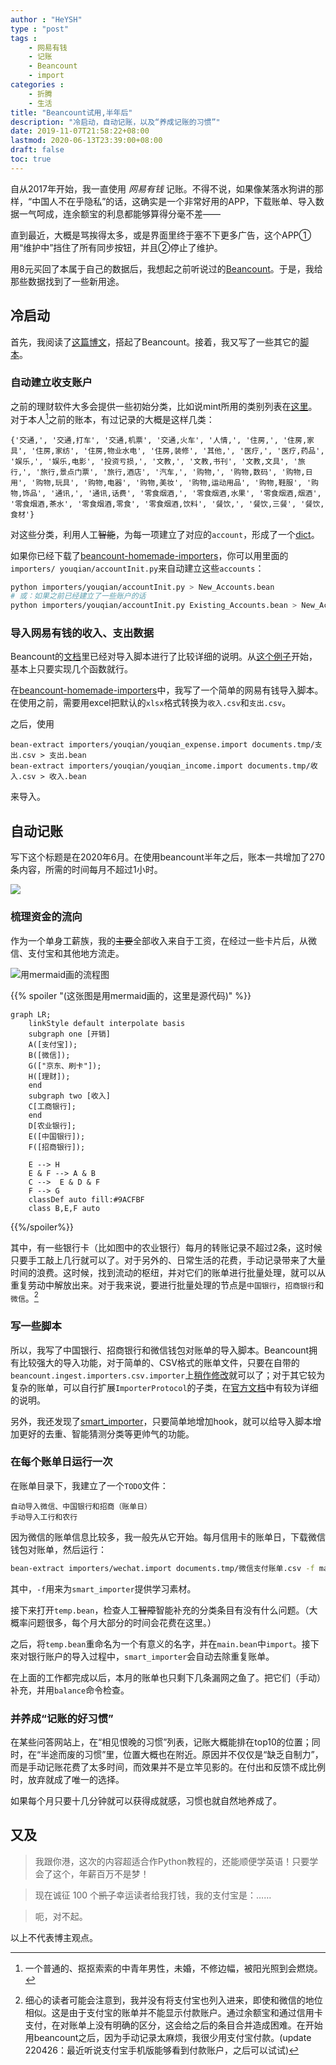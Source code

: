 ```yaml
---
author : "HeYSH"
type : "post"
tags :
    - 网易有钱
    - 记账
    - Beancount
    - import
categories :
    - 折腾
    - 生活
title: "Beancount试用,半年后"
description: "冷启动，自动记账，以及“养成记账的习惯”"
date: 2019-11-07T21:58:22+08:00
lastmod: 2020-06-13T23:39:00+08:00
draft: false
toc: true
---
```

自从2017年开始，我一直使用 *网易有钱* 记账。不得不说，如果像某落水狗讲的那样，“中国人不在乎隐私”的话，这确实是一个非常好用的APP，下载账单、导入数据一气呵成，连余额宝的利息都能够算得分毫不差——

直到最近，大概是骂挨得太多，或是界面里终于塞不下更多广告，这个APP①用“维护中”挡住了所有同步按钮，并且②停止了维护。

用8元买回了本属于自己的数据后，我想起之前听说过的[Beancount](https://www.byvoid.com/zht/blog/beancount-bookkeeping-1)。于是，我给那些数据找到了一些新用途。

## 冷启动

首先，我阅读了[这篇博文](https://yuchi.me/post/beancount-intro/)，搭起了Beancount。接着，我又写了一些其它的[脚本](https://github.com/heyeshuang/beancount-homemade-importers)。

### 自动建立收支账户

之前的理财软件大多会提供一些初始分类，比如说mint所用的类别列表在[这里](https://www.mint.com/mint-categories)。
对于本人[^self]之前的账本，有过记录的大概是这样几类：

`
{'交通,',
 '交通,打车',
 '交通,机票',
 '交通,火车',
 '人情,',
 '住房,',
 '住房,家具',
 '住房,家纺',
 '住房,物业水电',
 '住房,装修',
 '其他,',
 '医疗,',
 '医疗,药品',
 '娱乐,',
 '娱乐,电影',
 '投资亏损,',
 '文教,',
 '文教,书刊',
 '文教,文具',
 '旅行,',
 '旅行,景点门票',
 '旅行,酒店',
 '汽车,',
 '购物,',
 '购物,数码',
 '购物,日用',
 '购物,玩具',
 '购物,电器',
 '购物,美妆',
 '购物,运动用品',
 '购物,鞋服',
 '购物,饰品',
 '通讯,',
 '通讯,话费',
 '零食烟酒,',
 '零食烟酒,水果',
 '零食烟酒,烟酒',
 '零食烟酒,茶水',
 '零食烟酒,零食',
 '零食烟酒,饮料',
 '餐饮,',
 '餐饮,三餐',
 '餐饮,食材'}
`

对这些分类，利用人工~~智能~~，为每一项建立了对应的`account`，形成了一个[dict](https://github.com/heyeshuang/beancount-homemade-importers/blob/master/importers/youqian/youqianDict.py)。

如果你已经下载了[beancount-homemade-importers](https://github.com/heyeshuang/beancount-homemade-importers)，你可以用里面的`importers/
youqian/accountInit.py`来自动建立这些`accounts`：

```bash
python importers/youqian/accountInit.py > New_Accounts.bean
# 或：如果之前已经建立了一些账户的话
python importers/youqian/accountInit.py Existing_Accounts.bean > New_Accounts.bean
```

### 导入网易有钱的收入、支出数据

Beancount的[文档](https://docs.google.com/document/d/11EwQdujzEo2cxqaF5PgxCEZXWfKKQCYSMfdJowp_1S8/edit#)里已经对导入脚本进行了比较详细的说明。从[这个例子](https://bitbucket.org/blais/beancount/src/tip/examples/ingest/office/importers/utrade/)开始，基本上只要实现几个函数就行。

在[beancount-homemade-importers](https://github.com/heyeshuang/beancount-homemade-importers)中，我写了一个简单的网易有钱导入脚本。在使用之前，需要用excel把默认的`xlsx`格式转换为`收入.csv`和`支出.csv`。

之后，使用

```
bean-extract importers/youqian/youqian_expense.import documents.tmp/支出.csv > 支出.bean
bean-extract importers/youqian/youqian_income.import documents.tmp/收入.csv > 收入.bean
```

来导入。

## 自动记账

写下这个标题是在2020年6月。在使用beancount半年之后，账本一共增加了270条内容，所需的时间每月不超过1小时。

![](条目.png)

### 梳理资金的流向

作为一个单身工薪族，我的~~主要~~全部收入来自于工资，在经过一些卡片后，从微信、支付宝和其他地方流走。

![用mermaid画的流程图](mermaid-diagram.svg)

{{% spoiler "(这张图是用mermaid画的，这里是源代码)" %}}
```mermaid
graph LR;
    linkStyle default interpolate basis
    subgraph one [开销]
    A([支付宝]);
    B([微信]);
    G(["京东、刷卡"]);
    H([理财]);
    end
    subgraph two [收入]
    C[工商银行];
    end
    D[农业银行];
    E([中国银行]);
    F([招商银行]);

    E --> H
    E & F --> A & B
    C -->  E & D & F
    F --> G
    classDef auto fill:#9ACFBF
    class B,E,F auto
```
{{%/spoiler%}}

其中，有一些银行卡（比如图中的农业银行）每月的转账记录不超过2条，这时候只要手工敲上几行就可以了。对于另外的、日常生活的花费，手动记录带来了大量时间的浪费。这时候，找到流动的枢纽，并对它们的账单进行批量处理，就可以从重复劳动中解放出来。对于我来说，要进行批量处理的节点是`中国银行`，`招商银行`和`微信`。[^alipay]

### 写一些脚本

所以，我写了中国银行、招商银行和微信钱包对账单的导入脚本。Beancount拥有比较强大的导入功能，对于简单的、CSV格式的账单文件，只要在自带的`beancount.ingest.importers.csv.importer`上[稍作修改](https://github.com/heyeshuang/beancount-homemade-importers/blob/master/importers/boc.import)就可以了；对于其它较为复杂的账单，可以自行扩展`ImporterProtocol`的子类，在[官方文档](https://docs.google.com/document/d/11EwQdujzEo2cxqaF5PgxCEZXWfKKQCYSMfdJowp_1S8/edit#heading=h.z153vh2ll6ix)中有较为详细的说明。

另外，我还发现了[smart_importer](https://github.com/beancount/smart_importer)，只要简单地增加hook，就可以给导入脚本增加更好的去重、智能猜测分类等更帅气的功能。

### 在每个账单日运行一次

在账单目录下，我建立了一个`TODO`文件：

```
自动导入微信、中国银行和招商（账单日）
手动导入工行和农行
```
因为微信的账单信息比较多，我一般先从它开始。每月信用卡的账单日，下载微信钱包对账单，然后运行：

```bash
bean-extract importers/wechat.import documents.tmp/微信支付账单.csv -f main.bean > temp.bean 
```

其中，`-f`用来为`smart_importer`提供学习素材。

接下来打开`temp.bean`，检查人工~~智障~~智能补充的分类条目有没有什么问题。（大概率问题很多，每个月大部分的时间会花费在这里。）

之后，将`temp.bean`重命名为一个有意义的名字，并在`main.bean`中`import`。接下來对银行账户的导入过程中，`smart_importer`会自动去除重复账单。

在上面的工作都完成以后，本月的账单也只剩下几条漏网之鱼了。把它们（手动）补充，并用`balance`命令检查。


### 并养成“记账的好习惯”

在某些问答网站上，在“相见恨晚的习惯”列表，记账大概能排在top10的位置；同时，在“半途而废的习惯”里，位置大概也在附近。原因并不仅仅是“缺乏自制力”，而是手动记账花费了太多时间，而效果并不是立竿见影的。在付出和反馈不成比例时，放弃就成了唯一的选择。

如果每个月只要十几分钟就可以获得成就感，习惯也就自然地养成了。

## 又及

> 我跟你港，这次的内容超适合作Python教程的，还能顺便学英语！只要学会了这个，年薪百万不是梦！

> 现在诚征 100 个~~凯子~~幸运读者给我打钱，我的支付宝是：……

> 呃，对不起。

以上不代表博主观点。


[^self]:一个普通的、抠抠索索的中青年男性，未婚，不修边幅，被阳光照到会燃烧。
[^alipay]:细心的读者可能会注意到，我并没有将支付宝也列入进来，即使和微信的地位相似。这是由于支付宝的账单并不能显示付款账户。通过余额宝和通过信用卡支付，在对账单上没有明确的区分，这会给之后的条目合并造成困难。在开始用beancount之后，因为手动记录太麻烦，我很少用支付宝付款。(update 220426：最近听说支付宝手机版能够看到付款账户，之后可以试试)
